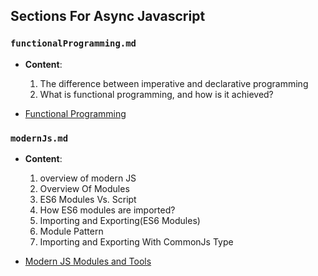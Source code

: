 ## Sections For Async Javascript

### `functionalProgramming.md`

- **Content**:

  1. The difference between imperative and declarative programming
  2. What is functional programming, and how is it achieved?

- [Functional Programming](./sections/functionalProgramming.md)

### `modernJs.md`

- **Content**:

  1. overview of modern JS
  2. Overview Of Modules
  3. ES6 Modules Vs. Script
  4. How ES6 modules are imported?
  5. Importing and Exporting(ES6 Modules)
  6. Module Pattern
  7. Importing and Exporting With CommonJs Type

- [Modern JS Modules and Tools](./sections/modernJs.md)
